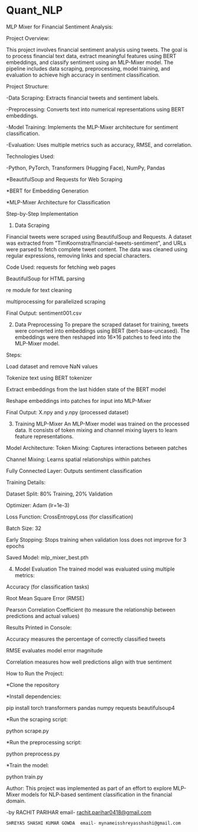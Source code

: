 # Quant_NLP
MLP Mixer for Financial Sentiment Analysis:

Project Overview:

This project involves financial sentiment analysis using tweets. The goal is to process financial text data, extract meaningful features using BERT embeddings, and classify sentiment using an MLP-Mixer model. The pipeline includes data scraping, preprocessing, model training, and evaluation to achieve high accuracy in sentiment classification.

Project Structure:

-Data Scraping: Extracts financial tweets and sentiment labels.

-Preprocessing: Converts text into numerical representations using BERT embeddings.

-Model Training: Implements the MLP-Mixer architecture for sentiment classification.

-Evaluation: Uses multiple metrics such as accuracy, RMSE, and correlation.

Technologies Used:

-Python, PyTorch, Transformers (Hugging Face), NumPy, Pandas

*BeautifulSoup and Requests for Web Scraping

*BERT for Embedding Generation

*MLP-Mixer Architecture for Classification

Step-by-Step Implementation

1. Data Scraping

Financial tweets were scraped using BeautifulSoup and Requests. A dataset was extracted from "TimKoornstra/financial-tweets-sentiment", and URLs were parsed to fetch complete tweet content. The data was cleaned 
using regular expressions, removing links and special characters.

Code Used:
requests for fetching web pages

BeautifulSoup for HTML parsing

re module for text cleaning

multiprocessing for parallelized scraping

Final Output: sentiment001.csv

2. Data Preprocessing
To prepare the scraped dataset for training, tweets were converted into embeddings using BERT (bert-base-uncased). The embeddings were then reshaped into 16×16 patches to feed into the MLP-Mixer model.

Steps:

Load dataset and remove NaN values

Tokenize text using BERT tokenizer

Extract embeddings from the last hidden state of the BERT model

Reshape embeddings into patches for input into MLP-Mixer

Final Output: X.npy and y.npy (processed dataset)

3. Training MLP-Mixer
An MLP-Mixer model was trained on the processed data. It consists of token mixing and channel mixing layers to learn feature representations.

Model Architecture:
Token Mixing: Captures interactions between patches

Channel Mixing: Learns spatial relationships within patches

Fully Connected Layer: Outputs sentiment classification

Training Details:

Dataset Split: 80% Training, 20% Validation

Optimizer: Adam (lr=1e-3)

Loss Function: CrossEntropyLoss (for classification)

Batch Size: 32

Early Stopping: Stops training when validation loss does not improve for 3 epochs

Saved Model: mlp_mixer_best.pth

4. Model Evaluation
The trained model was evaluated using multiple metrics:

Accuracy (for classification tasks)

Root Mean Square Error (RMSE)

Pearson Correlation Coefficient (to measure the relationship between predictions and actual values)

Results Printed in Console:

Accuracy measures the percentage of correctly classified tweets

RMSE evaluates model error magnitude

Correlation measures how well predictions align with true sentiment

How to Run the Project:

*Clone the repository

*Install dependencies:

  pip install torch transformers pandas numpy requests beautifulsoup4

*Run the scraping script:
  
  python scrape.py 

*Run the preprocessing script:
  
  python preprocess.py  

*Train the model:
  
  python train.py  
  
Author:
This project was implemented as part of an effort to explore MLP-Mixer models for NLP-based sentiment classification in the financial domain.

-by RACHIT PARIHAR              email- rachit.parihar0418@gmail.com

    SHREYAS SHASHI KUMAR GOWDA  email- mynameisshreyasshashi@gmail.com


